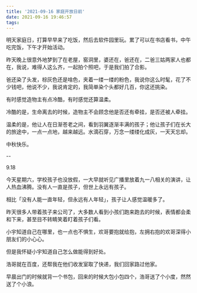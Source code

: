 ```yaml
---
title: '2021-09-16 家庭开放日前'
date: 2021-09-16 19:46:57
tags:
---
```


明天家庭日，打算早早来了吃饭，然后去软件园里玩。累了可以在书店看书，中午吃完饭，下午才开始活动。

昨天晚上很意外地梦到了在老屋，窑洞里，婆还在，爸还在，二爸三姑两家人也都在，我说，难得人这么齐，一起拍个照吧，于是我们拍了合影。

爸还染了头发，棕灰色还是啥色，夹着一缕一缕的粉色，我说你这么时髦，花了不少钱吧，他说不少，我说肯定的，我简单染个头都好几百，你这还挑染。

有时感觉造物主有点冷酷，有时感觉还算温柔。

冷酷的是，生命离去的时候，造物主不会顾念他是否还有牵挂，是否还被人牵挂。

温柔的是，他让人在日渐苍老之间，看到羽翼逐渐丰满的孩子；他让孩子们在长大的旅途中，一点一点地，越来越远。水滴石穿，万念一缕缕化成灰，一天天忘却。

中秋快乐。

--

9.18

今天星期六，学校孩子也没放假，一大早就听见广播里放着九一八相关的演讲，让人热血沸腾。没有人一直是孩子，但世上永远有孩子。

相比「没有人能一直年轻，但永远有人年轻」，孩子让人感觉温暖多了。

昨天很多人带着孩子来公司了，大多数人看到小孩们跑来跑去的时候，表情都会柔和下来，甚至目不转睛笑着盯着孩子们看。

小宇知道自己在哪里，也一点也不惧生，欢哥要抱就给抱，左拥右抱的欢哥深得小朋友们的小心心。

但是我怀疑小宇知道自己怎么做能得到好处。

浩哥就在百度，还帮我在他们收发室取了快递，我们回家路过他家。

早晨出门的时候就背一个书包，回来的时候大包小包四个，浩哥送了个小度，然然送了个小浪。





